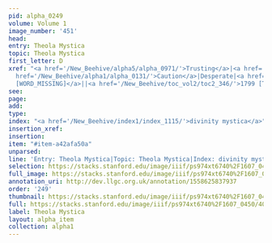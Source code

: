 ```yaml
---
pid: alpha_0249
volume: Volume 1
image_number: '451'
head: 
entry: Theola Mystica
topic: Theola Mystica
first_letter: D
xref: "<a href='/New_Beehive/alpha5/alpha_0971/'>Trusting</a>|<a href='/New_Beehive/alpha4/alpha_0924/'>Suspition</a>|<a
  href='/New_Beehive/alpha1/alpha_0131/'>Caution</a>|Desperate|<a href='/New_Beehive/toc_vol2/toc2_268/'>1371
  [WORD_MISSING]</a>||<a href='/New_Beehive/toc_vol2/toc2_346/'>1799 [Theologia Scholastica]</a>|"
see: 
page: 
add: 
type: 
index: "<a href='/New_Beehive/index1/index_1115/'>divinity mystica</a>"
insertion_xref: 
insertion: 
item: "#item-a42afa50a"
unparsed: 
line: 'Entry: Theola Mystica|Topic: Theola Mystica|Index: divinity mystica|#item-a42afa50a'
selection: https://stacks.stanford.edu/image/iiif/ps974xt6740%2F1607_0450/403,930,3029,237/full/0/default.jpg
full_image: https://stacks.stanford.edu/image/iiif/ps974xt6740%2F1607_0450/full/full/0/default.jpg
annotation_uri: http://dev.llgc.org.uk/annotation/1558625837937
order: '249'
thumbnail: https://stacks.stanford.edu/image/iiif/ps974xt6740%2F1607_0450/403,930,600,180/250,/0/default.jpg
full: https://stacks.stanford.edu/image/iiif/ps974xt6740%2F1607_0450/403,930,3029,237/full/0/default.jpg
label: Theola Mystica
layout: alpha_item
collection: alpha1
---
```

